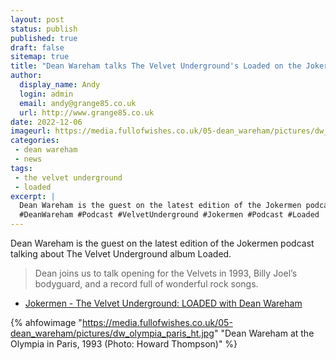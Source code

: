 ```yaml
---
layout: post
status: publish
published: true
draft: false
sitemap: true
title: "Dean Wareham talks The Velvet Underground's Loaded on the Jokermen podcast"
author:
  display_name: Andy
  login: admin
  email: andy@grange85.co.uk
  url: http://www.grange85.co.uk
date: 2022-12-06
imageurl: https://media.fullofwishes.co.uk/05-dean_wareham/pictures/dw_olympia_paris_ht.jpg
categories:
 - dean wareham
 - news
tags:
 - the velvet underground
 - loaded
excerpt: |
  Dean Wareham is the guest on the latest edition of the Jokermen podcast talking about The Velvet Underground album Loaded
  #DeanWareham #Podcast #VelvetUnderground #Jokermen #Podcast #Loaded
---
```

Dean Wareham is the guest on the latest edition of the Jokermen podcast talking about The Velvet Underground album Loaded.

> Dean joins us to talk opening for the Velvets in 1993, Billy Joel’s bodyguard, and a record full of wonderful rock songs.

 - [Jokermen - The Velvet Underground: LOADED with Dean Wareham](https://chartable.com/podcasts/jokermen/episodes/129700323-the-velvet-underground-loaded-with-dean-wareham)

{% ahfowimage "https://media.fullofwishes.co.uk/05-dean_wareham/pictures/dw_olympia_paris_ht.jpg" "Dean Wareham at the Olympia in Paris, 1993 (Photo: Howard Thompson)" %}
